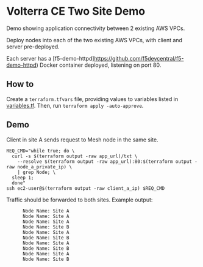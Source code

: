 # Volterra CE Two Site Demo

Demo showing application connectivity between 2 existing AWS VPCs.

Deploy nodes into each of the two existing AWS VPCs, with client and server pre-deployed.

Each server has a [f5-demo-httpd]https://github.com/f5devcentral/f5-demo-httpd) Docker container deployed, listening on port 80.

## How to

Create a `terraform.tfvars` file, providing values to variables listed in [variables.tf](./variables.tf). Then, run `terraform apply -auto-approve`.

## Demo

Client in site A sends request to Mesh node in the same site.
```
REQ_CMD="while true; do \
  curl -s $(terraform output -raw app_url)/txt \
    --resolve $(terraform output -raw app_url):80:$(terraform output -raw node_a_private_ip) \
    | grep Node; \
  sleep 1;
  done"
ssh ec2-user@$(terraform output -raw client_a_ip) $REQ_CMD
```

Traffic should be forwarded to both sites. Example output:
```
      Node Name: Site A
      Node Name: Site A
      Node Name: Site A
      Node Name: Site B
      Node Name: Site A
      Node Name: Site B
      Node Name: Site A
      Node Name: Site B
      Node Name: Site A
      Node Name: Site B
```
